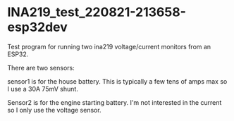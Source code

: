 # INA219_test_220821-213658-esp32dev

Test program for running two ina219 voltage/current monitors from an ESP32.

There are two sensors:

sensor1 is for the house battery. This is typically a few tens of amps max so I use a 30A 75mV shunt.

Sensor2 is for the engine starting battery. I'm not interested in the current so I only use the voltage sensor.

